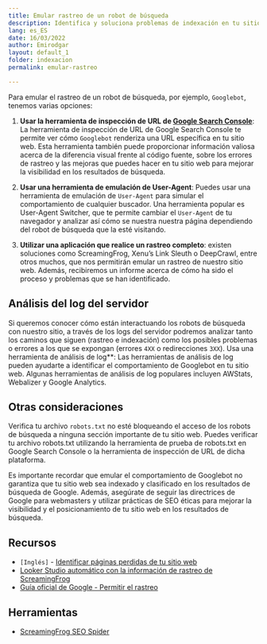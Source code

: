 ```yaml
---
title: Emular rastreo de un robot de búsqueda
description: Identifica y soluciona problemas de indexación en tu sitio web
lang: es_ES
date: 16/03/2022
author: Emirodgar
layout: default_1
folder: indexacion
permalink: emular-rastreo

---
```



Para emular el rastreo de un robot de búsqueda, por ejemplo, `Googlebot`, tenemos varias opciones:


1. **Usar la herramienta de inspección de URL de [Google Search Console](https://search.google.com/search-console/about)**: La herramienta de inspección de URL de Google Search Console te permite ver cómo `Googlebot` renderiza una URL específica en tu sitio web. Esta herramienta también puede proporcionar información valiosa acerca de la diferencia visual frente al código fuente, sobre los errores de rastreo y las mejoras que puedes hacer en tu sitio web para mejorar la visibilidad en los resultados de búsqueda.

2. **Usar una herramienta de emulación de User-Agent**: Puedes usar una herramienta de emulación de `User-Agent` para simular el comportamiento de cualquier buscador. Una herramienta popular es User-Agent Switcher, que te permite cambiar el `User-Agent` de tu navegador y analizar así cómo se nuestra nuestra página dependiendo del robot de búsqueda que la esté visitando.

3. **Utilizar una aplicación que realice un rastreo completo**: existen soluciones como ScreamingFrog, Xenu’s Link Sleuth o DeepCrawl, entre otros muchos, que nos permitirán emular un rastreo de nuestro sitio web. Además, recibiremos un informe acerca de cómo ha sido el proceso y problemas que se han identificado.


## Análisis del log del servidor

Si queremos conocer cómo están interactuando los robots de búsqueda con nuestro sitio, a través de los logs del servidor podremos analizar tanto los caminos que siguen (rastreo e indexación) como los posibles problemas o errores a los que se expongan (errores `4XX` o redirecciones `3XX`). Usa una herramienta de análisis de log**: Las herramientas de análisis de log pueden ayudarte a identificar el comportamiento de Googlebot en tu sitio web. Algunas herramientas de análisis de log populares incluyen AWStats, Webalizer y Google Analytics.

## Otras consideraciones

Verifica tu archivo `robots.txt` no esté bloqueando el acceso de los robots de búsqueda a ninguna sección importante de tu sitio web. Puedes verificar tu archivo robots.txt utilizando la herramienta de prueba de robots.txt en Google Search Console o la herramienta de inspección de URL de dicha plataforma.

Es importante recordar que emular el comportamiento de Googlebot no garantiza que tu sitio web sea indexado y clasificado en los resultados de búsqueda de Google. Además, asegúrate de seguir las directrices de Google para webmasters y utilizar prácticas de SEO éticas para mejorar la visibilidad y el posicionamiento de tu sitio web en los resultados de búsqueda.


<section id="cs_recursos"></section>

## Recursos

- `[Inglés]` - [Identificar páginas perdidas de tu sitio web](https://www.screamingfrog.co.uk/how-to-debug-missing-pages-in-a-crawl/)
- [Looker Studio automático con la información de rastreo de ScreamingFrog](https://www.screamingfrog.co.uk/how-to-automate-crawl-reports-in-data-studio/)
- [Guía oficial de Google - Permitir el rastreo](https://developers.google.com/search/docs/crawling-indexing/links-crawlable?hl=es)

<section id="cs_herramientas"></section>

## Herramientas

- [ScreamingFrog SEO Spider](https://www.screamingfrog.co.uk/seo-spider/)


<section id="cs_pr"></section>



